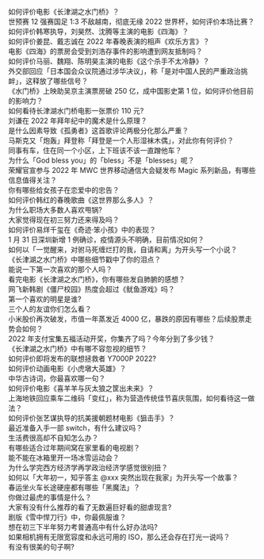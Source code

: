 如何评价电影《长津湖之水门桥》？  
世预赛 12 强赛国足 1:3 不敌越南，彻底无缘 2022 世界杯，如何评价本场比赛？  
如何评价韩寒执导，刘昊然、沈腾等主演的电影《四海》？  
如何评价姜昆、戴志诚在 2022 年春晚表演的相声《欢乐方言》？  
电影《四海》的票房会受到刘浩存事件的影响遭到网友抵制吗？  
如何评价马丽、魏翔、陈明昊主演的电影《这个杀手不太冷静》？  
外交部回应「日本国会众议院通过涉华决议」，称「是对中国人民的严重政治挑衅」，这释放了哪些信号？  
《水门桥》上映助吴京主演票房破 250 亿，成中国影史第 1 位，如何评价他目前的影响力？  
如何看待长津湖水门桥电影一张票价 110 元?  
刘谦在 2022 年拜年纪中的魔术是什么原理？  
是什么因素导致《孤勇者》这首歌评论两极分化那么严重？  
马斯克又「炮轰」拜登称「拜登是一个人形湿袜木偶」，对此你有何评价？  
同事有车，住在同一个小区，上下班该不该一直蹭他车？  
为什么「God bless you」的「bless」不是「blesses」呢？  
荣耀官宣参与 2022 年 MWC 世界移动通信大会疑发布 Magic 系列新品，有哪些信息值得关注？  
你有哪些给女孩子在恋爱中的忠告？  
如何评价韩红的春晚歌曲《这世界那么多人》？  
为什么职场大多数人喜欢甩锅?  
大家觉得现在初三努力还来得及吗？  
如何评价易烊千玺在《奇迹·笨小孩》中的表现？  
1 月 31 日深圳新增 1 例确诊，疫情源头不明确，目前情况如何？  
如何以「一觉醒来，对驸马死缠烂打的我，自请和离」为开头写一个小说？  
《长津湖之水门桥》中哪些细节戳中了你的泪点？  
能说一下第一次喜欢的那个人吗？  
看完电影《长津湖之水门桥》，你有哪些发自肺腑的感想？  
网飞新韩剧《僵尸校园》热度会超过《鱿鱼游戏》吗？  
第一个喜欢的明星是谁?  
三个人的友谊你们怎么看？  
小米股价再次破发，市值一年蒸发近 4000 亿，暴跌的原因有哪些？后续股票走势会如何？  
2022 年支付宝集五福活动开奖，你集齐了吗？今年分到了多少钱？  
《长津湖之水门桥》中有哪不容忽视的细节？  
如何评价即将发布的联想拯救者 Y7000P 2022?  
如何评价动画电影《小虎墩大英雄》？  
中华古诗词，你最喜欢哪一句？  
如何评价电影《喜羊羊与灰太狼之筐出未来》？  
上海地铁回应乘车二维码「变红」，称为营造传统佳节喜庆氛围，如何看待这一做法？  
如何评价张艺谋执导的抗美援朝题材电影《狙击手》？  
最近准备入手一部 switch，有什么建议吗？  
生活费很高却不自知怎么办？  
有哪些适合过年期间窝在家里看的电视剧？  
能不能在冰箱里开一场冰雪运动会？  
为什么学完西方经济学再学政治经济学感觉很别扭？  
如何以「大年初一，知乎答主 @xxx 突然出现在我家」为开头写一个故事？  
春运坐火车长途硬座都有哪些「黑魔法」？  
你做过最虎的事情是什么？  
大家有没有什么推荐的看了无数遍巨好看的甜虐现言?  
剧版《雪中悍刀行》中，你最佩服谁？  
想在初三下半年努力考普通高中有什么好办法吗?  
如果相机拥有无限宽容度和永远可用的 ISO，那么还会存在打光一说吗？  
有没有很美的句子啊?  
